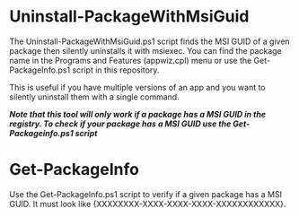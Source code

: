 # Uninstall-PackageWithMsiGuid
The Uninstall-PackageWithMsiGuid.ps1 script finds the MSI GUID of a given package then silently uninstalls it with msiexec. You can find the package name in the Programs and Features (appwiz.cpl) menu or use the Get-PackageInfo.ps1 script in this repository.

This is useful if you have multiple versions of an app and you want to silently uninstall them with a single command.

***Note that this tool will only work if a package has a MSI GUID in the registry. To check if your package has a MSI GUID use the Get-Packageinfo.ps1 script***

# Get-PackageInfo
Use the Get-PackageInfo.ps1 script to verify if a given package has a MSI GUID. It must look like {XXXXXXXX-XXXX-XXXX-XXXX-XXXXXXXXXXXX}.
